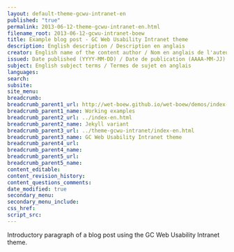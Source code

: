 ```yaml
---
layout: default-theme-gcwu-intranet-en
published: "true"
permalink: 2013-06-12-theme-gcwu-intranet-en.html
filename_root: 2013-06-12-gcwu-intranet-boew
title: Example blog post - GC Web Usability Intranet theme
description: English description / Description en anglais
creator: English name of the content author / Nom en anglais de l'auteur du contenu
issued: Date published (YYYY-MM-DD) / Date de publication (AAAA-MM-JJ)
subject: English subject terms / Termes de sujet en anglais
languages:
search:
subsite:
site_menu:
breadcrumb:
breadcrumb_parent1_url: http://wet-boew.github.io/wet-boew/demos/index-eng.html
breadcrumb_parent1_name: Working examples
breadcrumb_parent2_url: ../index-en.html
breadcrumb_parent2_name: Jekyll variant
breadcrumb_parent3_url: ../theme-gcwu-intranet/index-en.html
breadcrumb_parent3_name: GC Web Usability Intranet theme
breadcrumb_parent4_url:
breadcrumb_parent4_name:
breadcrumb_parent5_url:
breadcrumb_parent5_name:
content_editable:
content_revision_history:
content_questions_comments:
date_modified: true
secondary_menu:
secondary_menu_include:
css_href:
script_src:
---
```


Introductory paragraph of a blog post using the GC Web Usability Intranet theme.
